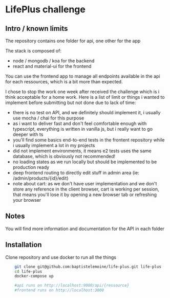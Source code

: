 # LifePlus challenge

## Intro / known limits

The repository contains one folder for api, one other for the app

The stack is composed of:

- node / mongodb / koa for the backend
- react and material-ui for the frontend

You can use the frontend app to manage all endpoints available in the api for each ressources, which is a bit more than expected.

I chose to stop the work one week after received the challenge which is i think acceptable for a home work. Here is a list of limit or things i wanted to implement before submitting but not done due to lack of time:

- there is no test on API, and we definitely should implement it, i usually use mocha / chai for this purpose
- as i want to deliver fast and don't feel comfortable enough with typescript, everything is written in vanilla js, but i really want to go deeper with ts
- you'll find some basics end-to-end tests in the frontent repository while i usually implement a lot in my projects
- did not implement environments, it means e2 tests uses the same database, which is obviously not recommended!
- no loading states as we run locally but should be implemented to be production ready
- deep frontend routing to directly edit stuff in admin area (ie: /admin/products/{id}/edit)
- note about cart: as we don't have user implementation and we don't store any reference in the client browser, cart is working per session, that means you'll lose it by opening a new browser tab or refreshing your browser

## Notes

You will find more information and documentation for the API in each folder

## Installation

Clone repository and use docker to run all the things

```sh
    git clone git@github.com:baptistelemoine/life-plus.git life-plus
    cd life-plus
    docker-compose up

    #api runs on http://localhost:9000/api/{ressource}
    #frontend runs on http://localhost:3000
```
